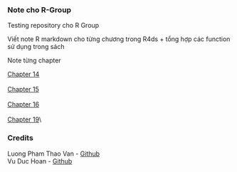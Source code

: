 ### Note cho R-Group
Testing repository cho R Group

Viết note R markdown cho từng chương trong R4ds + tổng hợp các function sử dụng trong sách

Note từng chapter

[Chapter 14](https://github.com/thiendattran/R-Group/blob/main/R4ds-chapter-14.md)\
\
[Chapter 15](https://github.com/thiendattran/R-Group/blob/main/chapter-15.md)\
\
[Chapter 16](https://github.com/thiendattran/R-Group/blob/main/C16-R.md)\
\
[Chapter 19](https://github.com/thiendattran/R-Group/blob/main/Chapter-19.md)\

### Credits
Luong Pham Thao Van - [Github](https://github.com/thaovan535353)\
Vu Duc Hoan - [Github](https://github.com/VuHoan162)
